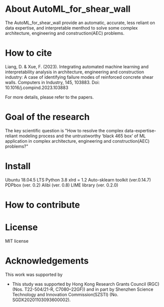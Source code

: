 # About AutoML_for_shear_wall 

The AutoML_for_shear_wall provide an automatic, accurate, less reliant on data expertise, and interpretable menthod to solve some complex architecture, engineering and construction(AEC) problems.

# How to cite

  Liang, D. & Xue, F. (2023). Integrating automated machine learning and interpretability analysis in architecture, engineering and construction industry: A case
of identifying failure modes of reinforced concrete shear walls. Computers in Industry, 145, 103883. Doi: 10.1016/j.compind.2023.103883

For more details, please refer to the papers.


# Goal of the research 

The key scientific question is "How to resolve the complex data-expertise-reliant modeling process and the untrustworthy ‘black
465 box’ of ML application in complex architecture, engineering and construction(AEC) problems?"


# Install
Ubuntu 18.04.5 LTS
Python 3.8
xlrd = 1.2
Auto-sklearn toolkit (ver.0.14.7)
PDPbox (ver. 0.2)
Alibi (ver. 0.8)
LIME library (ver. 0.2.0)

# How to contribute

# License

MIT license

# Acknowledgements

This work was supported by 
* This study was supported by Hong Kong Research Grants Council (RGC) (Nos. T22-504/21-R, C7080–22GF)) and in part by Shenzhen Science Technology and Innovation Commission(SZSTI) (No. SGDX20201103093600002).
 


